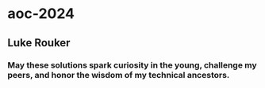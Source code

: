 # aoc-2024
## Luke Rouker
### May these solutions spark curiosity in the young, challenge my peers, and honor the wisdom of my technical ancestors.  
